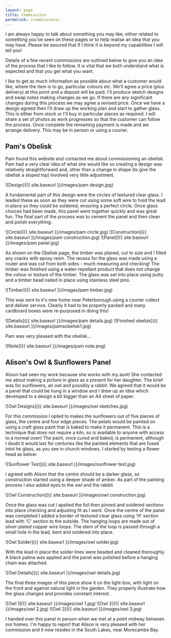 ```yaml
---
layout: page
title: Commissions
permalink: /commissions/
---
```

I am always happy to talk about something you may like, either related to something you’ve seen on these pages or to help realise an idea that you may have. Please be assured that if I think it is beyond my capabilities I will tell you!

Details of a few recent commissions are outlined below to give you an idea of the process that I like to follow. It is vital that we both understand what is expected and that you get what you want.

I like to get as much information as possible about what a customer would like, where the item is to go, particular colours etc. We'll agree a price (plus delivery) at this point and a deposit will be paid. I'll produce sketch designs and swap notes making changes as we go. If there are any significant changes during this process we may agree a revised price. Once we have a design agreed then I'll draw up the working plan and start to gather glass. This is either from stock or I'll buy in particular pieces as required. I will share a set of photos as work progresses so that the customer can follow the process. Once complete the remaining payment is made and we arrange delivery. This may be in person or using a courier.

## Pam's Obelisk

Pam found this website and contacted me about commissioning an obelisk. Pam had a very clear idea of what she would like so creating a design was relatively straightforward and, other than a change in shape (to give the obelisk a sloped top) involved very little adjustment.

![Design]({{ site.baseurl }}/images/pam design.jpg)

A fundamental part of this design were the circles of textured clear glass. I leaded these as soon as they were cut using some soft wire to hold the lead in place so they could be soldered, ensuring a perfect circle. Once glass choices had been made, this panel went together quickly and was great fun. The final part of the process was to cement the panel and then clean and polish everything.

![Circle]({{ site.baseurl }}/images/pam circle.jpg)
![Construction]({{ site.baseurl }}/images/pam construction.jpg)
![Panel]({{ site.baseurl }}/images/pam panel.jpg)

As shown on the Obelisk page, the timber was planed, cut to size and I filled any cracks with epoxy resin. The recess for the glass was made using a router and was cut from both sides - much measuring and checking! The timber was finished using a water-repellant product that does not change the colour or texture of the timber. The glass was set into place using putty and a timber bead nailed in place using stainless steel pins.

![Timber]({{ site.baseurl }}/images/pam timber.jpg)

This was sent to it's new home near Peterborough using a courier collect and deliver service. Clearly it had to be properly packed and many cardboard boxes were re-purposed in doing this!

![Details]({{ site.baseurl }}/images/pam details.jpg)
![Finished obelisk]({{ site.baseurl }}/images/pamsobelisk1.jpg)

Pam was very pleased with the obelisk...

![Note]({{ site.baseurl }}/images/pam note.png)

## Alison's Owl & Sunflowers Panel

Alison had seen my work because she works with my aunt! She contacted me about making a picture in glass as a present for her daughter. The brief was for sunflowers, an owl and possibly a rabbit. We agreed that it would be a panel that could be hung in a window and I drew up an idea which developed to a design a bit bigger than an A4 sheet of paper. 

![Owl Designs]({{ site.baseurl }}/images/owl sketches.jpg)

For this commission I opted to makes the sunflowers out of five pieces of glass, the centre and four edge pieces. The petals would be painted on using a craft glass paint that is baked to make it permanent. This is a technique that does not require a kiln, so is available to anyone with access to a normal oven! The paint, once cured and baked, is permanent, although I doubt it would last for centuries like the painted elements that are fused intot he glass, as you see in church windows. I started by testing a flower head as below:

![Sunflower Test]({{ site.baseurl }}/images/sunflower test.jpg)

I agreed with Alison that the centre should be a darker glass, so construction started using a deeper shade of amber. As part of the painting process I also added eyes to the owl and the rabbit.

![Owl Construction]({{ site.baseurl }}/images/owl construction.jpg)

Once the glass was cut I applied the foil then pinned and soldered sections into place checking and adjusting fit as I went. Once the centre of the panel was completed I added a border of textured clear glass using 'H' section lead with 'C' section to the outside. The hanging loops are made out of silver-plated copper wire loops. The stem of the loop is passed through a small hole in the lead, bent and soldered into place.

![Owl Solder]({{ site.baseurl }}/images/owl solder.jpg)

With the lead in place the solder lines were beaded and cleaned thoroughly. A black patina was applied and the panel was polished before a hanging chain was attached.

![Owl Details]({{ site.baseurl }}/images/owl details.jpg)

The final three images of this piece show it on the light-box, with light on the front and against natural light in the garden. They properly illustrate how the glass changes and provides constant interest.

![Owl 1]({{ site.baseurl }}/images/owl 1.jpg)
![Owl 2]({{ site.baseurl }}/images/owl 2.jpg)
![Owl 3]({{ site.baseurl }}/images/owl 3.jpg)

I handed over this panel in person when we met at a point midway between our homes. I'm happy to report that Alison is very pleased with her commission and it now resides in the South Lakes, near Morecambe Bay.

